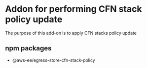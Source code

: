 # Addon for performing CFN stack policy update

The purpose of this add-on is to apply CFN stacks policy update

## npm packages

- @aws-ee/egress-store-cfn-stack-policy
